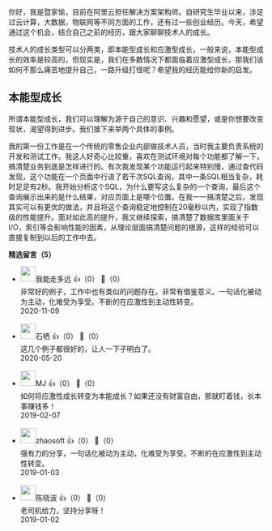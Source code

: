 你好，我是暨家愉，目前在阿里云担任解决方案架构师。自研究生毕业以来，涉足过云计算，大数据，物联网等不同方面的工作，还有过一些创业经历。今天，希望通过这个机会，结合自己之前的经历，跟大家聊聊技术人的成长。

技术人的成长类型可以分两类，即本能型成长和应激型成长，一般来说，本能型成长的效率是较高的，但现实是，我们在多数情况下都面临着应激型成长，那我们该如何不那么痛苦地提升自己，一路升级打怪呢？希望我的经历能给你新的启发。

## 本能型成长

所谓本能型成长，我们可以理解为源于自己的意识、兴趣和愿望，或是你想要改变现状，渴望得到进步。我们接下来举两个具体的事例。

我的第一份工作是在一个传统的零售企业内部做技术人员，当时我主要负责系统的开发和测试工作。我这人好奇心比较重，喜欢在测试环境对每个功能都了解一下，搞清楚业务到底是怎样进行的。有次我发现某个功能运行起来特别慢，通过查代码发现，这个功能在一个页面中行进了若干次SQL查询，其中一条SQL相当复杂，耗时足足有2秒。我开始分析这个SQL，为什么要写这么复杂的一个查询，最后这个查询展示出来的是什么结果，对应页面上是哪个位置。在我一一搞清楚之后，发现其实可以有更优的做法，并且将这个查询稳定地控制在20毫秒以内，实现了指数级的性能提升。面对如此高的提升，我又继续探索，搞清楚了数据库里面关于I/O，索引等会影响性能的因素，从理论层面搞清楚问题的根源，这样的经验可以直接复制到以后的工作中去。
<div><strong>精选留言（5）</strong></div><ul>
<li><img src="https://static001.geekbang.org/account/avatar/00/12/ed/91/1d332031.jpg" width="30px"><span>我能走多远</span> 👍（0） 💬（0）<div>非常好的例子，工作中也有类似的问题存在。非常有借鉴意义。一句话化被动为主动，化难受为享受。不断的在应激性到主动性转变。</div>2020-11-09</li><br/><li><img src="https://static001.geekbang.org/account/avatar/00/16/d5/7b/c512da6a.jpg" width="30px"><span>石栖</span> 👍（0） 💬（0）<div>这几个例子都很好的，让人一下子明白了。</div>2020-05-20</li><br/><li><img src="https://static001.geekbang.org/account/avatar/00/12/e0/99/5d603697.jpg" width="30px"><span>MJ</span> 👍（0） 💬（0）<div>如何将应激性成长转变为本能成长？如果还没有财富自由，那就盯着钱，长本事赚钱多！</div>2019-02-07</li><br/><li><img src="https://static001.geekbang.org/account/avatar/00/13/71/f7/74128a57.jpg" width="30px"><span>zhaosoft</span> 👍（0） 💬（0）<div>强有力的分享，一句话化被动为主动，化难受为享受。不断的在应激性到主动性转变。</div>2019-01-03</li><br/><li><img src="https://static001.geekbang.org/account/avatar/00/0f/a4/89/1b793b54.jpg" width="30px"><span>陈晓波</span> 👍（0） 💬（0）<div>老司机给力，坚持分享呀！</div>2019-01-02</li><br/>
</ul>